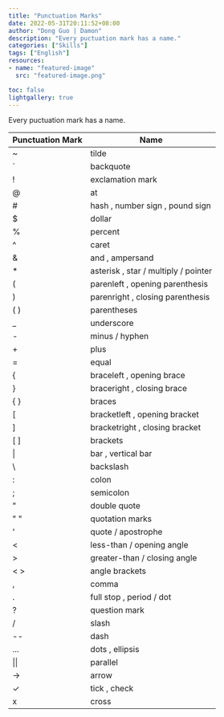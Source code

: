 ```yaml
---
title: "Punctuation Marks"
date: 2022-05-31T20:11:52+08:00
author: "Dong Guo | Damon"
description: "Every puctuation mark has a name."
categories: ["Skills"]
tags: ["English"]
resources:
- name: "featured-image"
  src: "featured-image.png"

toc: false
lightgallery: true
---
```


Every puctuation mark has a name.

<!--more-->

| Punctuation Mark | Name |
| - | ----- |
| ~	| tilde |
| `	| backquote	|
| !	| exclamation mark |
| @	| at |
| # |	hash , number sign , pound sign |
| $	| dollar |
| % |	percent |
| ^ |	caret |
| & |	and , ampersand |
| * |	asterisk , star / multiply / pointer |
| ( |	parenleft , opening parenthesis |
| ) | parenright , closing parenthesis |
| ( ) |	parentheses |
| _ |	underscore |
| - |	minus / hyphen |
| + |	plus |
| = |	equal |
| { | braceleft , opening brace |
| } |	braceright , closing brace |
| { } |	braces |
| [ |	bracketleft , opening bracket |
| ] |	bracketright , closing bracket |
| [ ] |	brackets |
| \| | bar , vertical bar |
| \ |	backslash |
| : | colon |
| ; |	semicolon |
| " |	double quote |
| " " |	quotation marks |
| ' |	quote / apostrophe |
| < |	less-than / opening angle |
| > |	greater-than / closing angle |
| < > |	angle brackets |
| , |	comma |
| . |	full stop , period / dot |
| ? |	question mark |
| / |	slash	|
| -- | dash |
| ... |	dots , ellipsis |
| \|\| | parallel |
| → |	arrow |
| ✓ |	tick , check |
| x | cross |